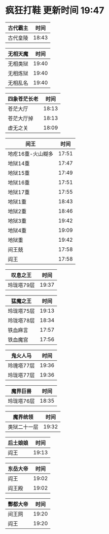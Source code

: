 # 疯狂打鞋 更新时间 19:47

| 古代霸主   | 时间    |
|--------|-------|
| 古代皇陵 | 18:43 |

| 无相天魔   | 时间    |
|--------|-------|
| 无相类狱 | 19:40 |
| 无相炼狱 | 19:40 |
| 无相乱名 | 19:40 |

| 四象苍茫长老   | 时间    |
|--------|-------|
| 苍茫大厅 | 18:13 |
| 苍茫大厅掉 | 18:13 |
| 虚无之关 | 18:09 |

| 间王   | 时间    |
|--------|-------|
| 地疙16重-火山糊多 | 17:51 |
| 地狱14重 | 17:47 |
| 地狱15重 | 17:49 |
| 地狱16重 | 17:51 |
| 地狱17重 | 17:55 |
| 地狱1重 | 18:43 |
| 地狱2重 | 18:46 |
| 地狱3重 | 19:42 |
| 地狱4重 | 19:09 |
| 地狱重 | 19:42 |
| 间王兢 | 17:58 |
| 阎王 | 17:58 |

| 叹息之王   | 时间    |
|--------|-------|
| 玲珑塔79层 | 19:37 |

| 猛魔之王   | 时间    |
|--------|-------|
| 玲珑塔75层 | 19:13 |
| 玲珑塔78层 | 18:34 |
| 铁血麻言 | 17:57 |
| 铁血魔宫 | 17:56 |

| 鬼火人马   | 时间    |
|--------|-------|
| 玲瑰塔77层 | 19:36 |
| 玲珑塔77层 | 19:36 |

| 魔界巨兽   | 时间    |
|--------|-------|
| 玲珑塔76层 | 18:35 |

| 魔界统领   | 时间    |
|--------|-------|
| 类狱二十一层 | 19:32 |

| 后土娘娘   | 时间    |
|--------|-------|
| 阎王 | 19:13 |

| 东岳大帝   | 时间    |
|--------|-------|
| 阎王 | 19:02 |
| 阎王殿 | 19:02 |

| 酆都大帝   | 时间    |
|--------|-------|
| 间王网 | 19:20 |
| 阎王 | 19:20 |